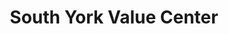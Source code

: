 ---
title: South York Value Center
url: /south-york-value-center/
latitude: 39.934
longitude: -76.693
---